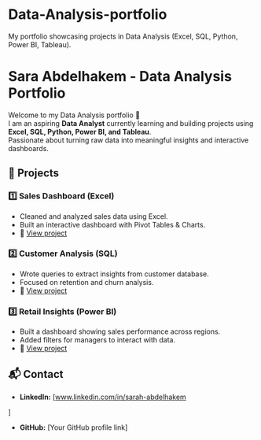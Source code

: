 # Data-Analysis-portfolio
My portfolio showcasing projects in Data Analysis (Excel, SQL, Python, Power BI, Tableau).
# Sara Abdelhakem - Data Analysis Portfolio

Welcome to my Data Analysis portfolio 👋  
I am an aspiring **Data Analyst** currently learning and building projects using **Excel, SQL, Python, Power BI, and Tableau**.  
Passionate about turning raw data into meaningful insights and interactive dashboards.  

## 📂 Projects

### 1️⃣ Sales Dashboard (Excel)
- Cleaned and analyzed sales data using Excel.
- Built an interactive dashboard with Pivot Tables & Charts.
- 🔗 [View project](link-to-repo-or-file)

### 2️⃣ Customer Analysis (SQL)
- Wrote queries to extract insights from customer database.
- Focused on retention and churn analysis.
- 🔗 [View project](link-to-repo-or-file)

### 3️⃣ Retail Insights (Power BI)
- Built a dashboard showing sales performance across regions.
- Added filters for managers to interact with data.
- 🔗 [View project](link-to-repo-or-file)

## 📬 Contact
- **LinkedIn:** [www.linkedin.com/in/sarah-abdelhakem

]  
- **GitHub:** [Your GitHub profile link]  
